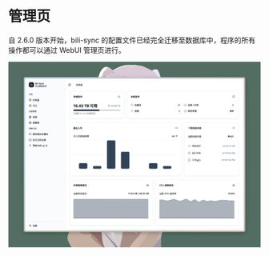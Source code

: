 # 管理页

自 2.6.0 版本开始，bili-sync 的配置文件已经完全迁移至数据库中，程序的所有操作都可以通过 WebUI 管理页进行。

![管理页](/assets/webui.webp)